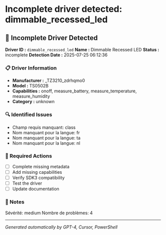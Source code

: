 # Incomplete driver detected: dimmable_recessed_led

## 🚨 Incomplete Driver Detected

**Driver ID :** `dimmable_recessed_led`
**Name :** Dimmable Recessed LED
**Status :** incomplete
**Detection Date :** 2025-07-25 06:12:36

### 📋 Driver Information
- **Manufacturer :** _TZ3210_zdrhqmo0
- **Model :** TS0502B
- **Capabilities :** onoff, measure_battery, measure_temperature, measure_humidity
- **Category :** unknown

### 🔍 Identified Issues
- Champ requis manquant: class
- Nom manquant pour la langue: fr
- Nom manquant pour la langue: ta
- Nom manquant pour la langue: nl

### 🎯 Required Actions
- [ ] Complete missing metadata
- [ ] Add missing capabilities
- [ ] Verify SDK3 compatibility
- [ ] Test the driver
- [ ] Update documentation

### 📝 Notes
Sévérité: medium
Nombre de problèmes: 4

---
*Generated automatically by GPT-4, Cursor, PowerShell*

